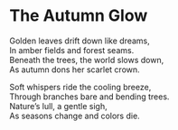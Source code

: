 # The Autumn Glow

Golden leaves drift down like dreams,  
In amber fields and forest seams.  
Beneath the trees, the world slows down,  
As autumn dons her scarlet crown.  

Soft whispers ride the cooling breeze,  
Through branches bare and bending trees.  
Nature’s lull, a gentle sigh,  
As seasons change and colors die.